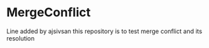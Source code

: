 # MergeConflict
Line added by ajsivsan
this repository is to test merge conflict and its resolution
